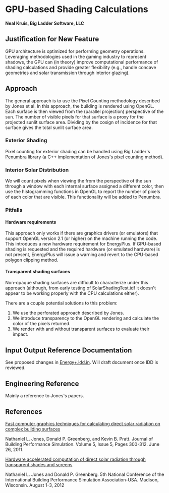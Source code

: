 GPU-based Shading Calculations
==============================

**Neal Kruis, Big Ladder Software, LLC**

## Justification for New Feature ##

GPU architecture is optimized for performing geometry operations. Leveraging methodologies used in the gaming industry to represent shadows, the GPU can (in theory) improve computational performance of shading calculations and provide greater flexibility (e.g., handle concave geometries and solar transmission through interior glazing).

## Approach ##

The general approach is to use the Pixel Counting methodology described by Jones et al. In this approach, the building is rendered using OpenGL. Each surface is then viewed from the (parallel projection) perspective of the sun. The number of visible pixels for that surface is a proxy for the projected sunlit surface area. Dividing by the cosign of incidence for that surface gives the total sunlit surface area.

### Exterior Shading ###

Pixel counting for exterior shading can be handled using Big Ladder's [Penumbra](https://github.com/bigladder/penumbra) library (a C++ implementation of Jones's pixel counting method).

### Interior Solar Distribution ###

We will count pixels when viewing the from the perspective of the sun through a window with each internal surface assigned a different color, then use the histogramming functions in OpenGL to report the number of pixels of each color that are visible. This functionality will be added to Penumbra.

### Pitfalls ###

#### Hardware requirements ####

This approach only works if there are graphics drivers (or emulators) that support OpenGL version 2.1 (or higher) on the machine running the code. This introduces a new hardware requirement for EnergyPlus. If GPU-based shading is requested and the required hardware (or emulated hardware) is not present, EnergyPlus will issue a warning and revert to the CPU-based polygon clipping method.

#### Transparent shading surfaces ####

Non-opaque shading surfaces are difficult to characterize under this approach (although, from early testing of SolarShadingTest.idf it doesn't appear to be working properly with the CPU calculations either).

There are a couple potential solutions to this problem:

1. We use the perforated approach described by Jones.
2. We introduce transparency to the OpenGL rendering and calculate the color of the pixels returned.
3. We render with and without transparent surfaces to evaluate their impact.

## Input Output Reference Documentation ##

See proposed changes in [Energy+.idd.in](https://github.com/NREL/EnergyPlus/pull/7302/files#diff-23ccf090b80d26e885712256b9a6d888). Will draft document once IDD is reviewed.

## Engineering Reference ##

Mainly a reference to Jones's papers.

## References ##

[Fast computer graphics techniques for calculating direct solar radiation on complex building surfaces](http://dx.doi.org/10.1080/19401493.2011.582154)

Nathaniel L. Jones, Donald P. Greenberg, and Kevin B. Pratt. Journal of Building Performance Simulation. Volume 5, Issue 5, Pages 300-312. June 26, 2011.

[Hardware accelerated computation of direct solar radiation through transparent shades and screens](https://nljones.github.io/publications/SB12_TS09b_3_Jones.pdf)

Nathaniel L. Jones and Donald P. Greenberg. 5th National Conference of the International Building Performance Simulation Association-USA. Madison, Wisconsin. August 1-3, 2012
